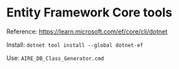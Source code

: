# Entity Framework Core tools #

Reference: https://learn.microsoft.com/ef/core/cli/dotnet

Install: `dotnet tool install --global dotnet-ef`

Use: `AIRE_DB_Class_Generator.cmd`
